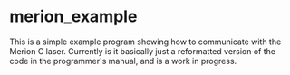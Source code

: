 # merion_example

This is a simple example program showing how to communicate with the Merion C laser. Currently is it basically just a reformatted version of the code in the programmer's manual, and is a work in progress.
